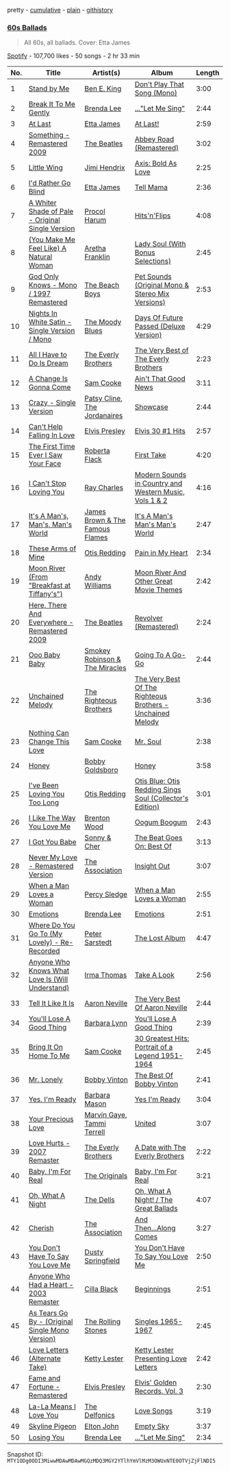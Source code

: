 pretty - [cumulative](/playlists/cumulative/37i9dQZF1DWVAWtyHQImlQ.md) - [plain](/playlists/plain/37i9dQZF1DWVAWtyHQImlQ) - [githistory](https://github.githistory.xyz/mackorone/spotify-playlist-archive/blob/main/playlists/plain/37i9dQZF1DWVAWtyHQImlQ)

### [60s Ballads](https://open.spotify.com/playlist/37i9dQZF1DWVAWtyHQImlQ)

> All 60s, all ballads\. Cover: Etta James

[Spotify](https://open.spotify.com/user/spotify) - 107,700 likes - 50 songs - 2 hr 33 min

| No. | Title | Artist(s) | Album | Length |
|---|---|---|---|---|
| 1 | [Stand by Me](https://open.spotify.com/track/3SdTKo2uVsxFblQjpScoHy) | [Ben E\. King](https://open.spotify.com/artist/3plJVWt88EqjvtuB4ZDRV3) | [Don't Play That Song \(Mono\)](https://open.spotify.com/album/18Fj7coTfyMi7mEPXIweN7) | 3:00 |
| 2 | [Break It To Me Gently](https://open.spotify.com/track/5JccvAiwcZ7n3urnXqWPsG) | [Brenda Lee](https://open.spotify.com/artist/4cPHsZM98sKzmV26wlwD2W) | [..."Let Me Sing"](https://open.spotify.com/album/4oC3Mh9wD9vaZIvlxTsdX4) | 2:44 |
| 3 | [At Last](https://open.spotify.com/track/4Hhv2vrOTy89HFRcjU3QOx) | [Etta James](https://open.spotify.com/artist/0iOVhN3tnSvgDbcg25JoJb) | [At Last!](https://open.spotify.com/album/7rd4PorIOPjPTy7qdUeeCt) | 2:59 |
| 4 | [Something \- Remastered 2009](https://open.spotify.com/track/0pNeVovbiZHkulpGeOx1Gj) | [The Beatles](https://open.spotify.com/artist/3WrFJ7ztbogyGnTHbHJFl2) | [Abbey Road \(Remastered\)](https://open.spotify.com/album/0ETFjACtuP2ADo6LFhL6HN) | 3:02 |
| 5 | [Little Wing](https://open.spotify.com/track/1Eolhana7nKHYpcYpdVcT5) | [Jimi Hendrix](https://open.spotify.com/artist/776Uo845nYHJpNaStv1Ds4) | [Axis: Bold As Love](https://open.spotify.com/album/3uFZf8rykoHo7XMIQVYW6r) | 2:25 |
| 6 | [I'd Rather Go Blind](https://open.spotify.com/track/1kPBT8S2wJFNAyBMnGVZgL) | [Etta James](https://open.spotify.com/artist/0iOVhN3tnSvgDbcg25JoJb) | [Tell Mama](https://open.spotify.com/album/4ReJ59T4YxC62WkfyVTWpr) | 2:36 |
| 7 | [A Whiter Shade of Pale \- Original Single Version](https://open.spotify.com/track/78ZqE2tjAxbqEGGlvGnQfT) | [Procol Harum](https://open.spotify.com/artist/0GbqW5TJr7n4is453VOY4C) | [Hits'n'Flips](https://open.spotify.com/album/4fKEheMhcigQBenkttp5CU) | 4:08 |
| 8 | [\(You Make Me Feel Like\) A Natural Woman](https://open.spotify.com/track/5K09WxKdlkroDyEVyOSySy) | [Aretha Franklin](https://open.spotify.com/artist/7nwUJBm0HE4ZxD3f5cy5ok) | [Lady Soul \(With Bonus Selections\)](https://open.spotify.com/album/7lEOKZaOpqP70UYqdLPejG) | 2:45 |
| 9 | [God Only Knows \- Mono / 1997 Remastered](https://open.spotify.com/track/6iGU74CwXuT4XVepjc9Emf) | [The Beach Boys](https://open.spotify.com/artist/3oDbviiivRWhXwIE8hxkVV) | [Pet Sounds \(Original Mono & Stereo Mix Versions\)](https://open.spotify.com/album/6GphKx2QAPRoVGWE9D7ou8) | 2:53 |
| 10 | [Nights In White Satin \- Single Version / Mono](https://open.spotify.com/track/6L5BZEcZmD6RBJnimzlyKr) | [The Moody Blues](https://open.spotify.com/artist/5BcZ22XONcRoLhTbZRuME1) | [Days Of Future Passed \(Deluxe Version\)](https://open.spotify.com/album/3JyYXOBRAuc3XFQxFxrEcM) | 4:29 |
| 11 | [All I Have to Do Is Dream](https://open.spotify.com/track/7dblNGnRXEBrVJunazs2U5) | [The Everly Brothers](https://open.spotify.com/artist/4ACplpEqD6JIVgKrafauzs) | [The Very Best of The Everly Brothers](https://open.spotify.com/album/4lmdDGcU5u1xk3GCcVJSYT) | 2:23 |
| 12 | [A Change Is Gonna Come](https://open.spotify.com/track/0KOE1hat4SIer491XKk4Pa) | [Sam Cooke](https://open.spotify.com/artist/6hnWRPzGGKiapVX1UCdEAC) | [Ain't That Good News](https://open.spotify.com/album/2NFd4ApYFitFtJhGTSfDdP) | 3:11 |
| 13 | [Crazy \- Single Version](https://open.spotify.com/track/3zpj9dvJABiyMrmLCPw6i8) | [Patsy Cline](https://open.spotify.com/artist/7dNsHhGeGU5MV01r06O8gK), [The Jordanaires](https://open.spotify.com/artist/6CXezToiGS8K6jr9kr8Muv) | [Showcase](https://open.spotify.com/album/54Ykk8Gg8TuHjLbYvErsKh) | 2:44 |
| 14 | [Can't Help Falling In Love](https://open.spotify.com/track/4hAUynwghvrqDXs1ejKNEq) | [Elvis Presley](https://open.spotify.com/artist/43ZHCT0cAZBISjO8DG9PnE) | [Elvis 30 \#1 Hits](https://open.spotify.com/album/0QVoYzGd1p8Z3ohEaM0lsc) | 2:57 |
| 15 | [The First Time Ever I Saw Your Face](https://open.spotify.com/track/0SxFyA4FqmEQqZVuAlg8lf) | [Roberta Flack](https://open.spotify.com/artist/0W498bDDNlJIrYMKXdpLHA) | [First Take](https://open.spotify.com/album/2ARWEOvaUgm4FSj25MpY6F) | 4:20 |
| 16 | [I Can't Stop Loving You](https://open.spotify.com/track/79nJj5dMyTsUzKvN5jUXsJ) | [Ray Charles](https://open.spotify.com/artist/1eYhYunlNJlDoQhtYBvPsi) | [Modern Sounds in Country and Western Music, Vols 1 & 2](https://open.spotify.com/album/4j4w5DDWMKD7ePStAl19OF) | 4:16 |
| 17 | [It's A Man's, Man's, Man's World](https://open.spotify.com/track/3SQ9Hb9rfpJ02AWfaOPhpy) | [James Brown & The Famous Flames](https://open.spotify.com/artist/32r72WOqqRO1DtSznId7Lr) | [It's A Man's Man's Man's World](https://open.spotify.com/album/3WQOQKNq8COxy0Ozv6YBb1) | 2:47 |
| 18 | [These Arms of Mine](https://open.spotify.com/track/4skknrc3sJqaPTtUr2cwFq) | [Otis Redding](https://open.spotify.com/artist/60df5JBRRPcnSpsIMxxwQm) | [Pain in My Heart](https://open.spotify.com/album/2BFOk5b8jjm2xmsbx7qXq3) | 2:34 |
| 19 | [Moon River \(From "Breakfast at Tiffany's"\)](https://open.spotify.com/track/24AIahNHzBxm9S12peXbnG) | [Andy Williams](https://open.spotify.com/artist/4sj6D0zlMOl25nprDJBiU9) | [Moon River And Other Great Movie Themes](https://open.spotify.com/album/1RLfn8e4cQvC0WsYJM6rh2) | 2:42 |
| 20 | [Here, There And Everywhere \- Remastered 2009](https://open.spotify.com/track/2B4Y9u4ERAFiMo13XPJyGP) | [The Beatles](https://open.spotify.com/artist/3WrFJ7ztbogyGnTHbHJFl2) | [Revolver \(Remastered\)](https://open.spotify.com/album/3PRoXYsngSwjEQWR5PsHWR) | 2:24 |
| 21 | [Ooo Baby Baby](https://open.spotify.com/track/3nsJGZ5RV2ZHkbKvD771gU) | [Smokey Robinson & The Miracles](https://open.spotify.com/artist/6TKOZZDd5uV5KnyC5G4MUt) | [Going To A Go\-Go](https://open.spotify.com/album/2NT1Pc0MXlXORHLBkHyKQW) | 2:44 |
| 22 | [Unchained Melody](https://open.spotify.com/track/1jFhnVoJkcB4lf9tT0rSZS) | [The Righteous Brothers](https://open.spotify.com/artist/4b0WsB47XCa9F83BmwQ7WX) | [The Very Best Of The Righteous Brothers \- Unchained Melody](https://open.spotify.com/album/5CFmNamq1ceXn8RFJ9i7p6) | 3:36 |
| 23 | [Nothing Can Change This Love](https://open.spotify.com/track/6e6Kxot9nHyZ4I8GgmGKII) | [Sam Cooke](https://open.spotify.com/artist/6hnWRPzGGKiapVX1UCdEAC) | [Mr\. Soul](https://open.spotify.com/album/1rEYwOdpVc2W39d0uxf0va) | 2:38 |
| 24 | [Honey](https://open.spotify.com/track/2Qhvi6R73Zj3cpzRYzcAww) | [Bobby Goldsboro](https://open.spotify.com/artist/5gPEo032lzARtzuVqJIm9o) | [Honey](https://open.spotify.com/album/2AKHoOuDzuJ6d75eaDzZmP) | 3:58 |
| 25 | [I've Been Loving You Too Long](https://open.spotify.com/track/4pdLyulbYLCrPmDzWWeJIZ) | [Otis Redding](https://open.spotify.com/artist/60df5JBRRPcnSpsIMxxwQm) | [Otis Blue: Otis Redding Sings Soul \(Collector's Edition\)](https://open.spotify.com/album/68BCjMsHX4Gf11BJSkjwGz) | 3:01 |
| 26 | [I Like The Way You Love Me](https://open.spotify.com/track/0nNavzWSD6AUiQK2rLgbBx) | [Brenton Wood](https://open.spotify.com/artist/6ohvzFHYmLd05kyYhLui5K) | [Oogum Boogum](https://open.spotify.com/album/108biCEg5vUG7Efei5EhTf) | 2:43 |
| 27 | [I Got You Babe](https://open.spotify.com/track/2SWBfqj1FrS8t8z56G55rP) | [Sonny & Cher](https://open.spotify.com/artist/71lGEtP9qYXDsSXjfexTqO) | [The Beat Goes On: Best Of](https://open.spotify.com/album/5QzkzMcvCJSk30pQS2mqia) | 3:13 |
| 28 | [Never My Love \- Remastered Version](https://open.spotify.com/track/32ssNweOtmacNBEC2kHzA8) | [The Association](https://open.spotify.com/artist/2kuNswDC82PL9xRbfaZJaS) | [Insight Out](https://open.spotify.com/album/1VsmbYW4XCdWje8ii0Yuta) | 3:07 |
| 29 | [When a Man Loves a Woman](https://open.spotify.com/track/0GVxSbigOiKlGfI30Uw00X) | [Percy Sledge](https://open.spotify.com/artist/3rRmDmzPcAFwcUDvG5gBqO) | [When a Man Loves a Woman](https://open.spotify.com/album/5I9u0kRfmLLzTHneycOwFA) | 2:55 |
| 30 | [Emotions](https://open.spotify.com/track/60jQTAr2OkFcV4SWSRz3st) | [Brenda Lee](https://open.spotify.com/artist/4cPHsZM98sKzmV26wlwD2W) | [Emotions](https://open.spotify.com/album/6k1CVP7aiwq2KAcouCW70z) | 2:51 |
| 31 | [Where Do You Go To \(My Lovely\) \- Re\-Recorded](https://open.spotify.com/track/6M665tf7ZKQzUFA5yOrUE4) | [Peter Sarstedt](https://open.spotify.com/artist/3ExGDjEKejMhyciAgxPe0B) | [The Lost Album](https://open.spotify.com/album/68it2FTN3u7cMWuHR4yYpu) | 4:47 |
| 32 | [Anyone Who Knows What Love Is \(Will Understand\)](https://open.spotify.com/track/5GWCndQ8ykzf6rYRvwrFcj) | [Irma Thomas](https://open.spotify.com/artist/01Z8Z9K54zewyP04ZfGLSv) | [Take A Look](https://open.spotify.com/album/5yPYingqlUnFfEzbLPtrVS) | 2:56 |
| 33 | [Tell It Like It Is](https://open.spotify.com/track/66BjgQodHebiX5QGpBAjyQ) | [Aaron Neville](https://open.spotify.com/artist/57ALvbCBaCkNlgTOSiUPdT) | [The Very Best Of Aaron Neville](https://open.spotify.com/album/5p30oP23JCMDwHXM7f6ECa) | 2:44 |
| 34 | [You'll Lose A Good Thing](https://open.spotify.com/track/5CEREcGR5WaLt40YzTQ62e) | [Barbara Lynn](https://open.spotify.com/artist/2wQyX5625x6IGls8zLLHMB) | [You'll Lose A Good Thing](https://open.spotify.com/album/1M9sGvei24wKfCC1P7CESZ) | 2:39 |
| 35 | [Bring It On Home To Me](https://open.spotify.com/track/4yjz1aazw6R8ZURpGbCAkp) | [Sam Cooke](https://open.spotify.com/artist/6hnWRPzGGKiapVX1UCdEAC) | [30 Greatest Hits: Portrait of a Legend 1951\-1964](https://open.spotify.com/album/4jiO2jRz7g50ESvYYKsKwZ) | 2:45 |
| 36 | [Mr\. Lonely](https://open.spotify.com/track/5KG2ahk1cONbHvg3dBdTbx) | [Bobby Vinton](https://open.spotify.com/artist/6bOYtKnpLPQSfMpS2ilotK) | [The Best Of Bobby Vinton](https://open.spotify.com/album/4qK4QZUSp8QdoMEm9mrzyA) | 2:41 |
| 37 | [Yes\. I'm Ready](https://open.spotify.com/track/2gZpW5pTZkimGG98loFSl2) | [Barbara Mason](https://open.spotify.com/artist/5PmZd7YOaUgQwhOja44fmZ) | [Yes I'm Ready](https://open.spotify.com/album/7ujKaJ1E5N76H4y9hyhTdj) | 3:04 |
| 38 | [Your Precious Love](https://open.spotify.com/track/3uMJcNcxcp801NLwgYrj9k) | [Marvin Gaye](https://open.spotify.com/artist/3koiLjNrgRTNbOwViDipeA), [Tammi Terrell](https://open.spotify.com/artist/75jNCko3SnEMI5gwGqrbb8) | [United](https://open.spotify.com/album/5LqviduT0g0J0ypFrFSwCE) | 3:07 |
| 39 | [Love Hurts \- 2007 Remaster](https://open.spotify.com/track/6hgY1l6EqrfrHRNrxwKRiK) | [The Everly Brothers](https://open.spotify.com/artist/4ACplpEqD6JIVgKrafauzs) | [A Date with The Everly Brothers](https://open.spotify.com/album/4Nro0nGcWVybv8cZXmSU4P) | 2:22 |
| 40 | [Baby, I'm For Real](https://open.spotify.com/track/7vI2UMCyF56ZNDbVZmKiJ2) | [The Originals](https://open.spotify.com/artist/11EZGTWr2pY0VZPlWokAbl) | [Baby, I'm For Real](https://open.spotify.com/album/3lvFua9jUjltWAqIK01Zdn) | 3:21 |
| 41 | [Oh, What A Night](https://open.spotify.com/track/2ht21Rlf8L6cPLBkYmhpcs) | [The Dells](https://open.spotify.com/artist/0wbrRIw2po5DV4LeaHw55S) | [Oh, What A Night! / The Great Ballads](https://open.spotify.com/album/5IjlGKFY636wmz3eqE7V1N) | 4:07 |
| 42 | [Cherish](https://open.spotify.com/track/7uGeDI6nJEdUYMsMd7mQyl) | [The Association](https://open.spotify.com/artist/2kuNswDC82PL9xRbfaZJaS) | [And Then...Along Comes](https://open.spotify.com/album/6NDt4G1QiGzMNnri4kxq6f) | 3:27 |
| 43 | [You Don't Have To Say You Love Me](https://open.spotify.com/track/0q8nQ0H4ad4KYcZdrTZPux) | [Dusty Springfield](https://open.spotify.com/artist/5zaXYwewAXedKNCff45U5l) | [You Don't Have To Say You Love Me](https://open.spotify.com/album/52uwBxHFIheYUU0ydCL5Hh) | 2:50 |
| 44 | [Anyone Who Had a Heart \- 2003 Remaster](https://open.spotify.com/track/28Y2taEFmHofu2EsU04ILf) | [Cilla Black](https://open.spotify.com/artist/3bCvHtuIXWXPbCMdSYudmZ) | [Beginnings](https://open.spotify.com/album/1OYFI2ylkl9kluPmY4SUmD) | 2:51 |
| 45 | [As Tears Go By \- \(Original Single Mono Version\)](https://open.spotify.com/track/5rUwnfuvEebahvFInZB8mC) | [The Rolling Stones](https://open.spotify.com/artist/22bE4uQ6baNwSHPVcDxLCe) | [Singles 1965\-1967](https://open.spotify.com/album/1IeXdR2ptc5Jhxmko89CgE) | 2:45 |
| 46 | [Love Letters \(Alternate Take\)](https://open.spotify.com/track/3DDV3CsZan0GcUVZAtvs7N) | [Ketty Lester](https://open.spotify.com/artist/36pJnWrcvAsoWm6fUqGaHi) | [Ketty Lester Presenting Love Letters](https://open.spotify.com/album/3u5x4ufBilwbvdf6qt61yF) | 2:42 |
| 47 | [Fame and Fortune \- Remastered](https://open.spotify.com/track/3KIlJMknWs4rgVztAoWUbY) | [Elvis Presley](https://open.spotify.com/artist/43ZHCT0cAZBISjO8DG9PnE) | [Elvis' Golden Records, Vol\. 3](https://open.spotify.com/album/5Iec810oL6PorbyBVjLnmD) | 2:30 |
| 48 | [La\-La Means I Love You](https://open.spotify.com/track/5jzqOYJmouDjfxlUw2u27f) | [The Delfonics](https://open.spotify.com/artist/6YPRXu1dazGYcSZv4HJEH4) | [Love Songs](https://open.spotify.com/album/47I69OChJY93PaFpCRhS31) | 3:19 |
| 49 | [Skyline Pigeon](https://open.spotify.com/track/5MimWt53Ukh0gcv7mC0Rnx) | [Elton John](https://open.spotify.com/artist/3PhoLpVuITZKcymswpck5b) | [Empty Sky](https://open.spotify.com/album/2AWW5zXJBwLeroqj9D5oWV) | 3:37 |
| 50 | [Losing You](https://open.spotify.com/track/78HTdAIfx2UBmFWZN4s7A6) | [Brenda Lee](https://open.spotify.com/artist/4cPHsZM98sKzmV26wlwD2W) | [..."Let Me Sing"](https://open.spotify.com/album/4oC3Mh9wD9vaZIvlxTsdX4) | 2:34 |

Snapshot ID: `MTY1ODg0ODI3MiwwMDAwMDAwMGQzMDQ3MGY2YTlhYmVlMzM3OWUxNTE0OTVjZjFlNDI5`
